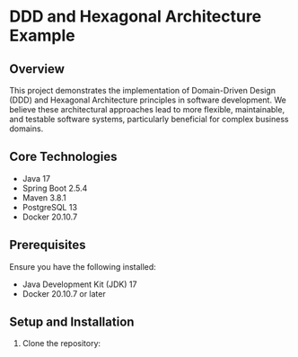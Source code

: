 # DDD and Hexagonal Architecture Example

## Overview
This project demonstrates the implementation of Domain-Driven Design (DDD) and Hexagonal Architecture principles in software development. We believe these architectural approaches lead to more flexible, maintainable, and testable software systems, particularly beneficial for complex business domains.

## Core Technologies
- Java 17
- Spring Boot 2.5.4
- Maven 3.8.1
- PostgreSQL 13
- Docker 20.10.7

## Prerequisites
Ensure you have the following installed:
- Java Development Kit (JDK) 17
- Docker 20.10.7 or later

## Setup and Installation
1. Clone the repository:
